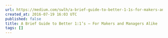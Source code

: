 ```yaml
---
url: https://medium.com/swlh/a-brief-guide-to-better-1-1s-for-makers-and-managers-alike-406e492c65c6?source=rss----f5af2b715248---4
created_at: 2016-07-19 16:03 UTC
published: false
title: A Brief Guide to Better 1:1’s — For Makers and Managers Alike
tags: []
---
```



